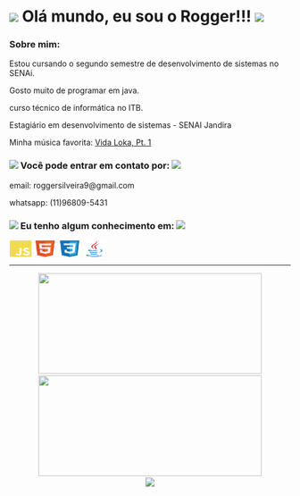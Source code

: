  <h1><img src="https://media2.giphy.com/media/e0Uiyu70TXQAALdKP9/200w.gif" width="30px"> Olá mundo, eu sou o Rogger!!! <img src="https://media2.giphy.com/media/e0Uiyu70TXQAALdKP9/200w.gif" width="30px"></h1>
 
 <h3>Sobre mim:</h3>
 <p>Estou cursando o segundo semestre de desenvolvimento de sistemas no SENAi.</p>
 <p>Gosto muito de programar em java.</p>
 <p>curso técnico de informática no ITB.</p>
 <p>Estagiário em desenvolvimento de sistemas - SENAI Jandira</p>
 <p>Minha música favorita: <a href="https://www.youtube.com/watch?v=LiwDa5rCmYc" target="_blank">Vida Loka, Pt. 1
</a></p>

<h3><img src="https://i.pinimg.com/originals/f3/c6/e5/f3c6e525a07ef2b1e279f9212e535333.gif" width="30px"> Você pode entrar em contato por: <img src="https://i.pinimg.com/originals/f3/c6/e5/f3c6e525a07ef2b1e279f9212e535333.gif" width="30px"> </h3>
    <p>email: roggersilveira9@gmail.com</p>
    <p>whatsapp: (11)96809-5431</p>
 
 <div>
   <h3><img src="https://media2.giphy.com/media/3hoLIVAJYkz6T0Ichp/giphy.gif" width="30px"> Eu tenho algum conhecimento em: <img src="https://media2.giphy.com/media/3hoLIVAJYkz6T0Ichp/giphy.gif" width="30px"></h3>
     <img align="center" height="30" width="40" src="https://raw.githubusercontent.com/devicons/devicon/master/icons/javascript/javascript-plain.svg">
     <img align="center" height="30" width="40" src="https://raw.githubusercontent.com/devicons/devicon/master/icons/html5/html5-original.svg">
     <img align="center" height="30" width="40" src="https://raw.githubusercontent.com/devicons/devicon/master/icons/css3/css3-original.svg">
     <img align="center" height="30" width="40" src="https://github.com/devicons/devicon/blob/master/icons/java/java-original.svg">
</div>
</div>

  
<hr>

<div align="center">
  <a href="https://github.com/RealDoubleG">
  <img height="180cm" width="400em" src="https://github-readme-stats.vercel.app/api?username=RealDoubleG&show_icons=true&theme=jolly&include_all_commits=true&count_private=true"/>
  <img height="180cm" width="400em" src="https://github-readme-stats.vercel.app/api/top-langs/?username=RealDoubleG&layout=compact&langs_count=7&theme=jolly"/>
</div>

  <div align="center">
      <img src="https://c.tenor.com/fCvgrro-iaMAAAAd/luffy-gif-ep982-luffy.gif">
  </div>

